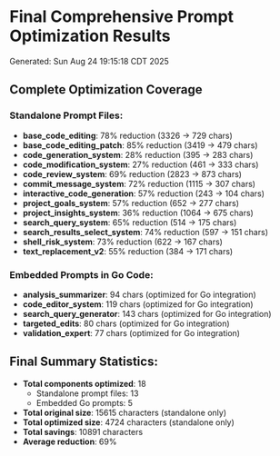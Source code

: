 # Final Comprehensive Prompt Optimization Results
Generated: Sun Aug 24 19:15:18 CDT 2025

## Complete Optimization Coverage

### Standalone Prompt Files:
- **base_code_editing**: 78% reduction (3326 → 729 chars)
- **base_code_editing_patch**: 85% reduction (3419 → 479 chars)
- **code_generation_system**: 28% reduction (395 → 283 chars)
- **code_modification_system**: 27% reduction (461 → 333 chars)
- **code_review_system**: 69% reduction (2823 → 873 chars)
- **commit_message_system**: 72% reduction (1115 → 307 chars)
- **interactive_code_generation**: 57% reduction (243 → 104 chars)
- **project_goals_system**: 57% reduction (652 → 277 chars)
- **project_insights_system**: 36% reduction (1064 → 675 chars)
- **search_query_system**: 65% reduction (514 → 175 chars)
- **search_results_select_system**: 74% reduction (597 → 151 chars)
- **shell_risk_system**: 73% reduction (622 → 167 chars)
- **text_replacement_v2**: 55% reduction (384 → 171 chars)

### Embedded Prompts in Go Code:
- **analysis_summarizer**: 94 chars (optimized for Go integration)
- **code_editor_system**: 119 chars (optimized for Go integration)
- **search_query_generator**: 143 chars (optimized for Go integration)
- **targeted_edits**: 80 chars (optimized for Go integration)
- **validation_expert**: 77 chars (optimized for Go integration)

## Final Summary Statistics:

- **Total components optimized**: 18
  - Standalone prompt files: 13
  - Embedded Go prompts: 5
- **Total original size**: 15615 characters (standalone only)
- **Total optimized size**: 4724 characters (standalone only)
- **Total savings**: 10891 characters
- **Average reduction**: 69%
